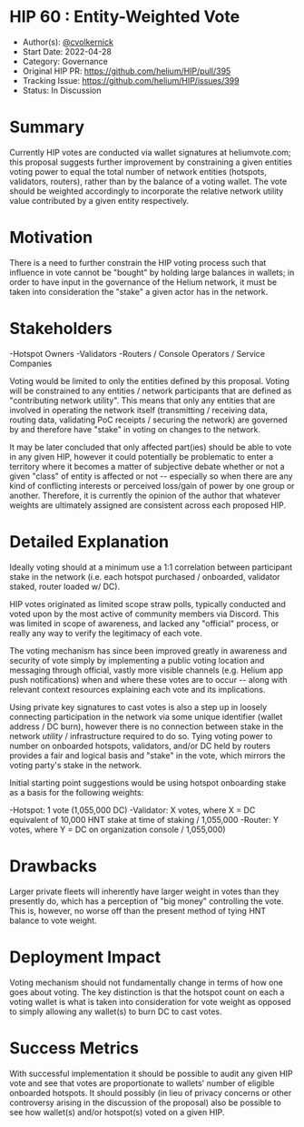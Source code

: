 # HIP 60 : Entity-Weighted Vote

- Author(s): [@cvolkernick](https://github.com/cvolkernick)
- Start Date: 2022-04-28
- Category: Governance
- Original HIP PR: https://github.com/helium/HIP/pull/395
- Tracking Issue: https://github.com/helium/HIP/issues/399
- Status: In Discussion

# Summary
[summary]: #summary

Currently HIP votes are conducted via wallet signatures at heliumvote.com; this proposal suggests further improvement
by constraining a given entities voting power to equal the total number of network entities (hotspots, validators, routers), rather than
by the balance of a voting wallet. The vote should be weighted accordingly to incorporate the relative network utility value contributed
by a given entity respectively.


# Motivation
[motivation]: #motivation

There is a need to further constrain the HIP voting process such that influence in vote cannot be "bought" by holding large balances
in wallets; in order to have input in the governance of the Helium network, it must be taken into consideration the "stake" a given actor
has in the network.

# Stakeholders
[stakeholders]: #stakeholders

-Hotspot Owners
-Validators
-Routers / Console Operators / Service Companies

Voting would be limited to only the entities defined by this proposal. Voting will be constrained to any entities / network participants that are 
defined as "contributing network utility". This means that only any entities that are involved in operating the network itself (transmitting / receiving data, routing data, validating PoC receipts / securing the network) are governed by and therefore have "stake" in voting on changes to the network.

It may be later concluded that only affected part(ies) should be able to vote in any given HIP, however it could potentially be problematic to enter
a territory where it becomes a matter of subjective debate whether or not a given "class" of entity is affected or not -- especially so when there are
any kind of conflicting interests or perceived loss/gain of power by one group or another. Therefore, it is currently the opinion of the author that
whatever weights are ultimately assigned are consistent across each proposed HIP.

# Detailed Explanation
[detailed-explanation]: #detailed-explanation

Ideally voting should at a minimum use a 1:1 correlation between participant stake in the network (i.e. each hotspot purchased / onboarded, 
validator staked, router loaded w/ DC).

HIP votes originated as limited scope straw polls, typically conducted and voted upon by the most active of community members
via Discord. This was limited in scope of awareness, and lacked any "official" process, or really any way to verify the
legitimacy of each vote.

The voting mechanism has since been improved greatly in awareness and security of vote simply by implementing a
public voting location and messaging through official, vastly more visible channels (e.g. Helium app push notifications) when and where these 
votes are to occur -- along with relevant context resources explaining each vote and its implications.

Using private key signatures to cast votes is also a step up in loosely connecting participation in the network via some unique identifier 
(wallet address / DC burn), however there is no connection between stake in the network *utility* / infrastructure required to do so. Tying 
voting power to number on onboarded hotspots, validators, and/or DC held by routers provides a fair and logical basis and "stake" in the vote,
which mirrors the voting party's stake in the network.

Initial starting point suggestions would be using hotspot onboarding stake as a basis for the following weights:

-Hotspot: 1 vote (1,055,000 DC)
-Validator: X votes, where X = DC equivalent of 10,000 HNT stake at time of staking / 1,055,000
-Router: Y votes, where Y = DC on organization console / 1,055,000)

# Drawbacks
[drawbacks]: #drawbacks

Larger private fleets will inherently have larger weight in votes than they presently do, which has a perception of "big money" controlling the vote.
This is, however, no worse off than the present method of tying HNT balance to vote weight.

# Deployment Impact
[deployment-impact]: #deployment-impact

Voting mechanism should not fundamentally change in terms of how one goes about voting. The key distinction is that the hotspot count on each
a voting wallet is what is taken into consideration for vote weight as opposed to simply allowing any wallet(s) to burn DC to cast votes.

# Success Metrics
[success-metrics]: #success-metrics

With successful implementation it should be possible to audit any given HIP vote and see that votes are proportionate to wallets' number of 
eligible onboarded hotspots. It should possibly (in lieu of privacy concerns or other controversy arising in the discussion of the proposal)
also be possible to see how wallet(s) and/or hotspot(s) voted on a given HIP.
